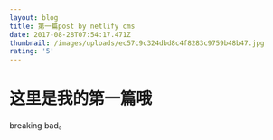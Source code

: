 ```yaml
---
layout: blog
title: 第一篇post by netlify cms
date: 2017-08-28T07:54:17.471Z
thumbnail: /images/uploads/ec57c9c324dbd8c4f8283c9759b48b47.jpg
rating: '5'
---
```

# 这里是我的第一篇哦

breaking bad。

